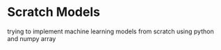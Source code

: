 # Scratch Models

trying to implement machine learning models from scratch using python and numpy array


